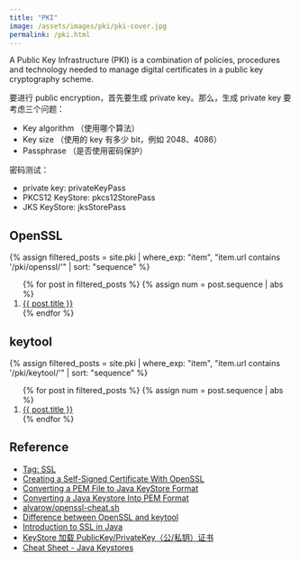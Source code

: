 ```yaml
---
title: "PKI"
image: /assets/images/pki/pki-cover.jpg
permalink: /pki.html
---
```


A Public Key Infrastructure (PKI) is a combination of policies, procedures and technology
needed to manage digital certificates in a public key cryptography scheme.

要进行 public encryption，首先要生成 private key。那么，生成 private key 要考虑三个问题：

- Key algorithm （使用哪个算法）
- Key size （使用的 key 有多少 bit，例如 2048、4086）
- Passphrase （是否使用密码保护）

密码测试：

- private key: privateKeyPass
- PKCS12 KeyStore: pkcs12StorePass
- JKS KeyStore: jksStorePass

## OpenSSL

{%
assign filtered_posts = site.pki |
where_exp: "item", "item.url contains '/pki/openssl/'" |
sort: "sequence"
%}
<ol>
    {% for post in filtered_posts %}
    {% assign num = post.sequence | abs %}
    <li>
        <a href="{{ post.url }}">{{ post.title }}</a>
    </li>
    {% endfor %}
</ol>

## keytool

{%
assign filtered_posts = site.pki |
where_exp: "item", "item.url contains '/pki/keytool/'" |
sort: "sequence"
%}
<ol>
    {% for post in filtered_posts %}
    {% assign num = post.sequence | abs %}
    <li>
        <a href="{{ post.url }}">{{ post.title }}</a>
    </li>
    {% endfor %}
</ol>

## Reference

- [Tag: SSL](https://www.baeldung.com/tag/ssl)
- [Creating a Self-Signed Certificate With OpenSSL](https://www.baeldung.com/openssl-self-signed-cert)
- [Converting a PEM File to Java KeyStore Format](https://www.baeldung.com/convert-pem-to-jks)
- [Converting a Java Keystore Into PEM Format](https://www.baeldung.com/java-keystore-convert-to-pem-format)
- [alvarow/openssl-cheat.sh](https://gist.github.com/alvarow/1a42e608d74474ac39aa)
- [Difference between OpenSSL and keytool](https://security.stackexchange.com/questions/98282/difference-between-openssl-and-keytool)
- [Introduction to SSL in Java](https://www.baeldung.com/java-ssl)
- [KeyStore 加载 PublicKey/PrivateKey（公/私钥）证书](https://blog.csdn.net/xuri24/article/details/84302017)
- [Cheat Sheet - Java Keystores](https://megamorf.gitlab.io/cheat-sheets/java-keystores/)
